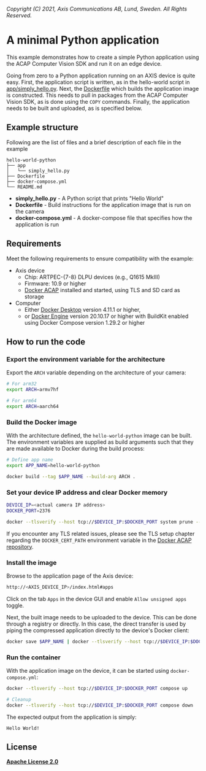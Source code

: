 *Copyright (C) 2021, Axis Communications AB, Lund, Sweden. All Rights Reserved.*

# A minimal Python application

This example demonstrates how to create a simple Python application using the ACAP Computer Vision SDK and run it on an edge device.

Going from zero to a Python application running on an AXIS device is quite easy. First, the application script is written, as in the hello-world script in [app/simply_hello.py](app/simply_hello.py). Next, the [Dockerfile](Dockerfile) which builds the application image is constructed. This needs to pull in packages from the ACAP Computer Vision SDK, as is done using the `COPY` commands. Finally, the application needs to be built and uploaded, as is specified below.

## Example structure

Following are the list of files and a brief description of each file in the example

```text
hello-world-python
├── app
│   └── simply_hello.py
├── Dockerfile
├── docker-compose.yml
└── README.md
```

* **simply_hello.py** - A Python script that prints "Hello World"
* **Dockerfile** - Build instructions for the application image that is run on the camera
* **docker-compose.yml** - A docker-compose file that specifies how the application is run

## Requirements

Meet the following requirements to ensure compatibility with the example:

* Axis device
  * Chip: ARTPEC-{7-8} DLPU devices (e.g., Q1615 MkIII)
  * Firmware: 10.9 or higher
  * [Docker ACAP](https://github.com/AxisCommunications/docker-acap#installing) installed and started, using TLS and SD card as storage
* Computer
  * Either [Docker Desktop](https://docs.docker.com/desktop/) version 4.11.1 or higher,
  * or [Docker Engine](https://docs.docker.com/engine/) version 20.10.17 or higher with BuildKit enabled using Docker Compose version 1.29.2 or higher

## How to run the code

### Export the environment variable for the architecture

Export the `ARCH` variable depending on the architecture of your camera:

```sh
# For arm32
export ARCH=armv7hf

# For arm64
export ARCH=aarch64
```

### Build the Docker image

With the architecture defined, the `hello-world-python` image can be built. The environment variables are supplied as build arguments such that they are made available to Docker during the build process:

```sh
# Define app name
export APP_NAME=hello-world-python

docker build --tag $APP_NAME --build-arg ARCH .
```

### Set your device IP address and clear Docker memory

```sh
DEVICE_IP=<actual camera IP address>
DOCKER_PORT=2376

docker --tlsverify --host tcp://$DEVICE_IP:$DOCKER_PORT system prune --all --force
```

If you encounter any TLS related issues, please see the TLS setup chapter regarding the `DOCKER_CERT_PATH` environment variable in the [Docker ACAP repository](https://github.com/AxisCommunications/docker-acap#securing-the-docker-acap-using-tls).

### Install the image

Browse to the application page of the Axis device:

```sh
http://<AXIS_DEVICE_IP>/index.html#apps
```

Click on the tab `Apps` in the device GUI and enable `Allow unsigned apps` toggle.

Next, the built image needs to be uploaded to the device. This can be done through a registry or directly. In this case, the direct transfer is used by piping the compressed application directly to the device's Docker client:

```sh
docker save $APP_NAME | docker --tlsverify --host tcp://$DEVICE_IP:$DOCKER_PORT load
```

### Run the container

With the application image on the device, it can be started using `docker-compose.yml`:

```sh
docker --tlsverify --host tcp://$DEVICE_IP:$DOCKER_PORT compose up

# Cleanup
docker --tlsverify --host tcp://$DEVICE_IP:$DOCKER_PORT compose down
```

The expected output from the application is simply:

```text
Hello World!
```

## License

**[Apache License 2.0](../LICENSE)**
